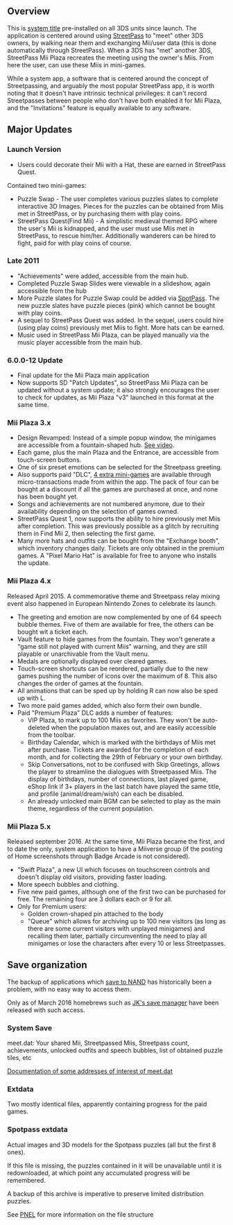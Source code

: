 ## Overview

This is [system
title](Title_list#00040010_-_System_Applications "wikilink")
pre-installed on all 3DS units since launch. The application is centered
around using [StreetPass](StreetPass "wikilink") to "meet" other 3DS
owners, by walking near them and exchanging Mii/user data (this is done
automatically through StreetPass). When a 3DS has "met" another 3DS,
StreetPass Mii Plaza recreates the meeting using the owner's Miis. From
here the user, can use these Miis in mini-games.

While a system app, a software that is centered around the concept of
Streetpassing, and arguably the most popular StreetPass app, it is worth
noting that it doesn't have intrinsic technical privileges: it can't
record Streetpasses between people who don't have both enabled it for
Mii Plaza, and the "Invitations" feature is equally available to any
software.

## Major Updates

### Launch Version

- Users could decorate their Mii with a Hat, these are earned in
  StreetPass Quest.

Contained two mini-games:

- Puzzle Swap - The user completes various puzzles slates to complete
  interactive 3D Images. Pieces for the puzzles can be obtained from
  Miis met in StreetPass, or by purchasing them with play coins.
- StreetPass Quest(Find Mii) - A simplistic medieval themed RPG where
  the user's Mii is kidnapped, and the user must use Miis met in
  StreetPass, to rescue him/her. Additionally wanderers can be hired to
  fight, paid for with play coins of course.

### Late 2011

- "Achievements" were added, accessible from the main hub.
- Completed Puzzle Swap Slides were viewable in a slideshow, again
  accessible from the hub
- More Puzzle slates for Puzzle Swap could be added via
  [SpotPass](SpotPass "wikilink"). The new puzzle slates have puzzle
  pieces (pink) which cannot be bought with play coins.
- A sequel to StreetPass Quest was added. In the sequel, users could
  hire (using play coins) previously met Miis to fight. More hats can be
  earned.
- Music used in StreetPass Mii Plaza, can be played manually via the
  music player accessible from the main hub.

### 6.0.0-12 Update

- Final update for the Mii Plaza main application
- Now supports SD "Patch Updates", so StreetPass Mii Plaza can be
  updated without a system update; it also strongly encourages the user
  to check for updates, as Mii Plaza "v3" launched in this format at the
  same time.

### Mii Plaza 3.x

- Design Revamped: Instead of a simple popup window, the minigames are
  accessible from a fountain-shaped hub. [See
  video](https://www.youtube.com/watch?v=X11AJ4UYE4o).
- Each game, plus the main Plaza and the Entrance, are accessible from
  touch-screen buttons.
- One of six preset emotions can be selected for the Streetpass
  greeting.
- Also supports paid "DLC", [4 extra
  mini-games](https://www.youtube.com/watch?v=u1a05W1UJwQ) are available
  through micro-transactions made from within the app. The pack of four
  can be bought at a discount if all the games are purchased at once,
  and none has been bought yet.
- Songs and achievements are not numbered anymore, due to their
  availability depending on the selection of games owned.
- StreetPass Quest 1, now supports the ability to hire previously met
  Miis after completion. This was previously possible as a glitch by
  recruiting them in Find Mii 2, then selecting the first game.
- Many more hats and outfits can be bought from the "Exchange booth",
  which inventory changes daily. Tickets are only obtained in the
  premium games. A "Pixel Mario Hat" is available for free to anyone who
  installs the update.

### Mii Plaza 4.x

Released April 2015. A commemorative theme and Streetpass relay mixing
event also happened in European Nintendo Zones to celebrate its launch.

- The greeting and emotion are now complemented by one of 64 speech
  bubble themes. Five of them are available for free, the others can be
  bought wit a ticket each.
- Vault feature to hide games from the fountain. They won't generate a
  "game still not played with current Miis" warning, and they are still
  playable or unarchivable from the Vault menu.
- Medals are optionally displayed over cleared games.
- Touch-screen shortcuts can be reordered, partially due to the new
  games pushing the number of icons over the maximum of 8. This also
  changes the order of games at the fountain.
- All animations that can be sped up by holding R can now also be sped
  up with L.
- Two more paid games added, which also form their own bundle.
- Paid "Premium Plaza" DLC adds a number of features:
  - VIP Plaza, to mark up to 100 Miis as favorites. They won't be
    auto-deleted when the population maxes out, and are easily
    accessible from the toolbar.
  - Birthday Calendar, which is marked with the birthdays of Miis met
    after purchase. Tickets are awarded for the completion of each
    month, and for collecting the 29th of February or your own birthday.
  - Skip Conversations, not to be confused with Skip Greetings, allows
    the player to streamline the dialogues with Streetpassed Miis. The
    display of birthdays, number of connections, last played game, eShop
    link if 3+ players in the last batch have played the same title, and
    profile (animal/dream/wish) can each be disabled.
  - An already unlocked main BGM can be selected to play as the main
    theme, regardless of the current population.

### Mii Plaza 5.x

Released september 2016. At the same time, Mii Plaza became the first,
and to date the only, system application to have a Miiverse group (if
the posting of Home screenshots through Badge Arcade is not considered).

- "Swift Plaza", a new UI which focuses on touchscreen controls and
  doesn't display old visitors, providing faster loading.
- More speech bubbles and clothing.
- Five new paid games, although one of the first two can be purchased
  for free. The remaining four are 3 dollars each or 9 for all.
- Only for Premium users:
  - Golden crown-shaped pin attached to the body
  - "Queue" which allows for archiving up to 100 new visitors (as long
    as there are some current visitors with unplayed minigames) and
    recalling them later, partially circumventing the need to play all
    minigames or lose the characters after every 10 or less
    Streetpasses.

## Save organization

The backup of applications which [save to
NAND](System_SaveData "wikilink") has historically been a problem, with
no easy way to access them.

Only as of March 2016 homebrews such as [JK's save
manager](JK's_save_manager "wikilink") have been released with such
access.

### System Save

meet.dat: Your shared Mii, Streetpassed Miis, Streetpass count,
achievements, unlocked outfits and speech bubbles, list of obtained
puzzle tiles, etc

[Documentation of some addresses of interest of
meet.dat](https://www.reddit.com/r/3dshacks/comments/4c5rcp/streetpass_mii_plaza_puzzle_swap_unlock_all/)

### Extdata

Two mostly identical files, apparently containing progress for the paid
games.

### Spotpass extdata

Actual images and 3D models for the Spotpass puzzles (all but the first
8 ones).

If this file is missing, the puzzles contained in it will be unavailable
until it is redownloaded, at which point any accumulated progress will
be remembered.

A backup of this archive is imperative to preserve limited distribution
puzzles.

See [PNEL](PNEL "wikilink") for more information on the file structure